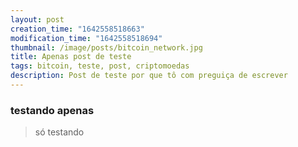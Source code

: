 ```yaml
---
layout: post
creation_time: "1642558518663"
modification_time: "1642558518694"
thumbnail: /image/posts/bitcoin_network.jpg
title: Apenas post de teste
tags: bitcoin, teste, post, criptomoedas
description: Post de teste por que tô com preguiça de escrever
---
```

### testando apenas

> só testando